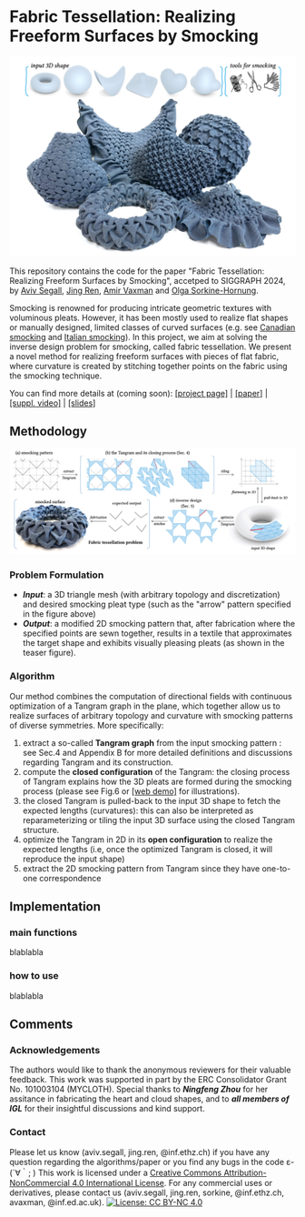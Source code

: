 # Fabric Tessellation: Realizing Freeform Surfaces by Smocking
<p align="center">
<img src="./figs/teaser.jpg" width="800" /> 
</p>

This repository contains the code for the paper "Fabric Tessellation: Realizing Freeform Surfaces by Smocking", accetped to SIGGRAPH 2024, by [Aviv Segall](https://segaviv.github.io), [Jing Ren](https://ren-jing.com/), [Amir Vaxman](https://avaxman.github.io/) and [Olga Sorkine-Hornung](https://igl.ethz.ch/people/sorkine). 

Smocking is renowned for producing intricate geometric textures with voluminous pleats. However, it has been mostly used to realize flat shapes or manually designed, limited classes of curved surfaces (e.g. see [Canadian smocking](https://github.com/llorz/SmockingDesign) and [Italian smocking](https://github.com/nifzhou/ItalianSmocking)). 
In this project, we aim at solving the inverse design problem for smocking, called fabric tessellation.
We present a novel method for realizing freeform surfaces with pieces of flat fabric, where curvature is created by stitching together points on the fabric using the smocking technique. 

You can find more details at (coming soon): [[project page]]() | [[paper]]() | [[suppl. video]]() | [[slides]]()

## Methodology
<p align="center">
<img src="./figs/algorithm.jpg" width="1000" /> 
</p>

### Problem Formulation
- ***Input***: a 3D triangle mesh (with arbitrary topology and discretization) and desired smocking pleat type (such as the "arrow" pattern specified in the figure above)
- ***Output***: a modified 2D smocking pattern that, after fabrication where the specified points are sewn together, results in a textile that approximates the target shape and exhibits visually pleasing pleats (as shown in the teaser figure).

### Algorithm
Our method combines the computation of directional fields with continuous optimization of a Tangram graph in the plane, which together allow us to realize surfaces of arbitrary topology and curvature with smocking patterns of diverse symmetries. More specifically:
1. extract a so-called **Tangram graph** from the input smocking pattern : see Sec.4 and Appendix B for more detailed definitions and discussions regarding Tangram and its construction.
2. compute the **closed configuration** of the Tangram: the closing process of Tangram explains how the 3D pleats are formed during the smocking process (please see Fig.6 or [[web demo]]() for illustrations).
3. the closed Tangram is pulled-back to the input 3D shape to fetch the expected lengths (curvatures): this can also be interpreted as reparameterizing or tiling the input 3D surface using the closed Tangram structure.
4. optimize the Tangram in 2D in its **open configuration** to realize the expected lengths (i.e, once the optimized Tangram is closed, it will reproduce the input shape)
5. extract the 2D smocking pattern from Tangram since they have one-to-one correspondence

## Implementation
### main functions
blablabla
### how to use
blablabla 


## Comments
### Acknowledgements
The authors would like to thank the anonymous reviewers for their valuable feedback. 
This work was supported in part by the ERC Consolidator Grant No. 101003104 (MYCLOTH).
Special thanks to ***Ningfeng Zhou*** for her assitance in fabricating the heart and cloud shapes, and to ***all members of IGL*** for their insightful discussions and kind support. 

### Contact
Please let us know (aviv.segall, jing.ren, @inf.ethz.ch) if you have any question regarding the algorithms/paper or you find any bugs in the code ε-(´∀｀; )
This work is licensed under a [Creative Commons Attribution-NonCommercial 4.0 International License](http://creativecommons.org/licenses/by-nc/4.0/). 
For any commercial uses or derivatives, please contact us (aviv.segall, jing.ren, sorkine, @inf.ethz.ch, avaxman, @inf.ed.ac.uk). [![License: CC BY-NC 4.0](https://img.shields.io/badge/License-CC%20BY--NC%204.0-lightgrey.svg)](https://creativecommons.org/licenses/by-nc/4.0/)
